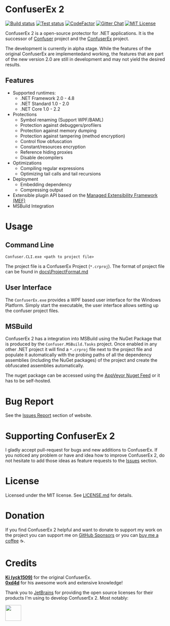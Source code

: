 # ConfuserEx 2

[![Build status][img_build]][build]
[![Test status][img_test]][test]
[![CodeFactor][img_codefactor]][codefactor]
[![Gitter Chat][img_gitter]][gitter]
[![MIT License][img_license]][license]

ConfuserEx 2 is a open-source protector for .NET applications.
It is the successor of [Confuser][confuser] project and the [ConfuserEx][yck1509_confuserex] project.

The development is currently in alpha stage. While the features of the original ConfuserEx are implementedand working,
the features that are part of the new version 2.0 are still in development and may not yield the desired results.

## Features

* Supported runtimes:
  * .NET Framework 2.0 - 4.8
  * .NET Standard  1.0 - 2.0
  * .NET Core      1.0 - 2.2
* Protections
  * Symbol renaming (Support WPF/BAML)
  * Protection against debuggers/profilers
  * Protection against memory dumping
  * Protection against tampering (method encryption)
  * Control flow obfuscation
  * Constant/resources encryption
  * Reference hiding proxies
  * Disable decompilers
* Optimizations
  * Compiling regular expressions
  * Optimizing tail calls and tail recursions
* Deployment
  * Embedding dependency
  * Compressing output
* Extensible plugin API based on the [Managed Extensibility Framework (MEF)][mef]
* MSBuild Integration

# Usage

## Command Line

```Batchfile
Confuser.CLI.exe <path to project file>
```

The project file is a ConfuserEx Project (`*.crproj`).
The format of project file can be found in [docs\ProjectFormat.md][project_format]

## User Interface

The `ConfuserEx.exe` provides a WPF based user interface for the Windows Platform. Simply start the executable, the
user interface allows setting up the confuser project files.

## MSBuild

ConfuserEx 2 has a integration into MSBuild using the NuGet Package that is produced by the `Confuser.MSBuild.Tasks`
project. Once enabled in any other .NET project it will find a `*.crproj` file next to the project file and populate
it automatically with the probing paths of all the dependency assemblies (including the NuGet packages) of the project
and create the obfuscated assemblies automatically.

The nuget package can be accessed using the [AppVeyor Nuget Feed][build_nuget]
or it has to be self-hosted.

# Bug Report

See the [Issues Report][issues] section of website.

# Supporting ConfuserEx 2

I gladly accept pull-request for bugs and new additions to ConfuserEx. If you noticed any problem or have and idea how
to improve ConfuserEx 2, do not hesitate to add those ideas as feature requests to the 
[Issues][issues] section.

# License

Licensed under the MIT license. See [LICENSE.md][license] for details.

# Donation

If you find ConfuserEx 2 helpful and want to donate to support my work on the project you can support me on
[GitHub Sponsors][sponsors] or you can [buy me a coffee] :coffee:.

# Credits

**[Ki (yck1509)][yck1509]** for the original ConfuserEx.  
**[0xd4d]** for his awesome work and extensive knowledge!  

Thank you to [JetBrains] for providing the open source licenses for their products I'm
using to develop ConfuserEx 2. Most notably: 

[<img src="Assets/resharper.png" height="50" />][resharper]

[0xd4d]: https://github.com/0xd4d
[build]: https://ci.appveyor.com/project/mkaring/confuserex/branch/master
[build_nuget]: https://ci.appveyor.com/nuget/confuserex-r4olq7m3uysu
[buy me a coffee]: http://buymeacoff.ee/fFUnXMCdW
[codefactor]: https://www.codefactor.io/repository/github/mkaring/confuserex/overview/release/2.0
[confuser]: http://confuser.codeplex.com
[issues]: https://github.com/mkaring/ConfuserEx/issues
[gitter]: https://gitter.im/ConfuserEx/community
[JetBrains]: https://www.jetbrains.com/
[license]: LICENSE.md
[mef]: https://docs.microsoft.com/dotnet/framework/mef/ "Managed Extensibility Framework (MEF) | Microsoft Docs"
[project_format]: docs/ProjectFormat.md
[resharper]: https://www.jetbrains.com/resharper/
[sponsors]: https://github.com/sponsors/mkaring
[test]: https://ci.appveyor.com/project/mkaring/confuserex/branch/release/2.0/tests
[yck1509]: https://github.com/yck1509
[yck1509_confuserex]: https://yck1509.github.io/ConfuserEx/

[img_build]: https://img.shields.io/appveyor/ci/mkaring/ConfuserEx/release/2.0.svg?style=flat
[img_codefactor]: https://www.codefactor.io/repository/github/mkaring/confuserex/badge/release/2.0
[img_gitter]: https://img.shields.io/gitter/room/mkaring/ConfuserEx.svg?style=flat
[img_license]: https://img.shields.io/github/license/mkaring/ConfuserEx.svg?style=flat
[img_test]: https://img.shields.io/appveyor/tests/mkaring/ConfuserEx/release/2.0.svg?style=flat&compact_message